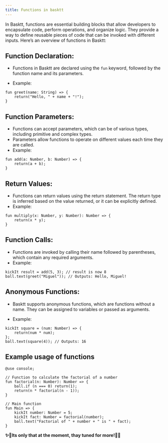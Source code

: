 ```yaml
---
title: Functions in basktt
---
```


In Basktt, functions are essential building blocks that allow developers to encapsulate code, perform operations, and organize logic. They provide a way to define reusable pieces of code that can be invoked with different inputs. Here’s an overview of functions in Basktt:

## Function Declaration:
- Functions in Basktt are declared using the `fun` keyword, followed by the function name and its parameters.

- Example:
```basktt
fun greet(name: String) => {
    return("Hello, " + name + "!");
}
```

## Function Parameters:
- Functions can accept parameters, which can be of various types, including primitive and complex types.
- Parameters allow functions to operate on different values each time they are called.
- Example:
```basktt
fun add(a: Number, b: Number) => {
    return(a + b);
}
```

## Return Values:
- Functions can return values using the return statement. The return type is inferred based on the value returned, or it can be explicitly defined.
- Example:
```basktt
fun multiply(x: Number, y: Number): Number => {
    return(x * y);
}
```
## Function Calls:

- Functions are invoked by calling their name followed by parentheses, which contain any required arguments.
- Example:

```basktt
kickIt result = add(5, 3); // result is now 8
ball.text(greet("Miguel")); // Outputs: Hello, Miguel!
```
## Anonymous Functions:
- Basktt supports anonymous functions, which are functions without a name. They can be assigned to variables or passed as arguments.

- Example:
```basktt
kickIt square = (num: Number) => {
    return(num * num);
};
ball.text(square(4)); // Outputs: 16
```

## Example usage of functions
```basktt
@use console;

// Function to calculate the factorial of a number
fun factorial(n: Number): Number => {
    ball.if (n === 0) return(1);
    return(n * factorial(n - 1));
}

// Main function
fun Main => {
    kickIt number: Number = 5;
    kickIt fact: Number = factorial(number);
    ball.text("Factorial of " + number + " is " + fact);
}
```
**✨📜Its only that at the moment, thay tuned for more!📜✨**